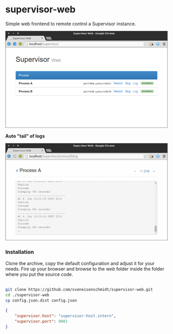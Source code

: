 supervisor-web
===============

Simple web frontend to remote control a Supervisor instance.

![Index](/doc/index.png?raw=true "Index")


**Auto "tail" of logs**

![Log file viewer](/doc/process_log.gif?raw=true "Log file viewer")


### Installation

Clone the archive, copy the default configuration and adjust it for your needs. Fire up your browser and browse to the *web* folder inside the folder where you put the source code.
```bash

git clone https://github.com/sveneisenschmidt/supervisor-web.git
cd ./supervisor-web
cp config.json.dist config.json
```

```json
{
    "supervisor.host": "supervisor-host.intern",
    "supervisor.port": 9001
}
```
